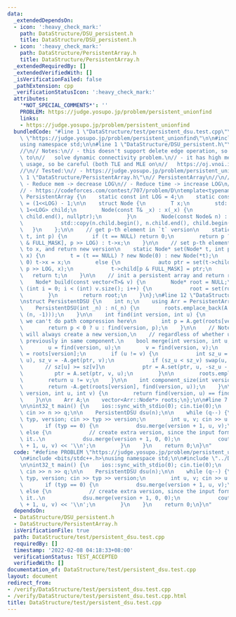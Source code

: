 ```yaml
---
data:
  _extendedDependsOn:
  - icon: ':heavy_check_mark:'
    path: DataStructure/DSU_persistent.h
    title: DataStructure/DSU_persistent.h
  - icon: ':heavy_check_mark:'
    path: DataStructure/PersistentArray.h
    title: DataStructure/PersistentArray.h
  _extendedRequiredBy: []
  _extendedVerifiedWith: []
  _isVerificationFailed: false
  _pathExtension: cpp
  _verificationStatusIcon: ':heavy_check_mark:'
  attributes:
    '*NOT_SPECIAL_COMMENTS*': ''
    PROBLEM: https://judge.yosupo.jp/problem/persistent_unionfind
    links:
    - https://judge.yosupo.jp/problem/persistent_unionfind
  bundledCode: "#line 1 \"DataStructure/test/persistent_dsu.test.cpp\"\n#define PROBLEM\
    \ \"https://judge.yosupo.jp/problem/persistent_unionfind\"\n\n#include <bits/stdc++.h>\n\
    using namespace std;\n\n#line 1 \"DataStructure/DSU_persistent.h\"\n// PersistentDSU\n\
    //\n// Notes:\n// - this doesn't support delete edge operation, so isn't enough\
    \ to\n//   solve dynamic connectivity problem.\n// - it has high mem and time\
    \ usage, so be careful (both TLE and MLE on\n//   https://oj.vnoi.info/problem/hello22_schoolplan)\n\
    //\n// Tested:\n// - https://judge.yosupo.jp/problem/persistent_unionfind\n#line\
    \ 1 \"DataStructure/PersistentArray.h\"\n// PersistentArray\n//\n// Notes:\n//\
    \ - Reduce mem -> decrease LOG\n// - Reduce time -> increase LOG\n//\n// Tested:\n\
    // - https://codeforces.com/contest/707/problem/D\ntemplate<typename T>\nstruct\
    \ PersistentArray {\n    static const int LOG = 4;\n    static const int FULL_MASK\
    \ = (1<<LOG) - 1;\n\n    struct Node {\n        T x;\n        std::array<Node*,\
    \ 1<<LOG> child;\n        Node(const T& _x) : x(_x) {\n            std::fill(child.begin(),\
    \ child.end(), nullptr);\n        }\n        Node(const Node& n) : x(n.x) {\n\
    \            std::copy(n.child.begin(), n.child.end(), child.begin());\n     \
    \   }\n    };\n\n    // get p-th element in `t` version\n    static T get(Node*\
    \ t, int p) {\n        if (t == NULL) return 0;\n        return p ? get(t->child[p\
    \ & FULL_MASK], p >> LOG) : t->x;\n    }\n\n    // set p-th element in `t` version\
    \ to x, and return new version\n    static Node* set(Node* t, int p, const T&\
    \ x) {\n        t = (t == NULL) ? new Node(0) : new Node(*t);\n        if (p ==\
    \ 0) t->x = x;\n        else {\n            auto ptr = set(t->child[p & FULL_MASK],\
    \ p >> LOG, x);\n            t->child[p & FULL_MASK] = ptr;\n        }\n     \
    \   return t;\n    }\n\n    // init a persistent array and return root node\n\
    \    Node* build(const vector<T>& v) {\n        Node* root = NULL;\n        for\
    \ (int i = 0; i < (int) v.size(); i++) {\n            root = set(root, i, v[i]);\n\
    \        }\n        return root;\n    }\n};\n#line 12 \"DataStructure/DSU_persistent.h\"\
    \nstruct PersistentDSU {\n    int n;\n    using Arr = PersistentArray<int>;\n\n\
    \    PersistentDSU(int _n) : n(_n) {\n        roots.emplace_back(A.build(std::vector<int>\
    \ (n, -1)));\n    }\n\n    int find(int version, int u) {\n        // Note that\
    \ we can't do path compression here\n        int p = A.get(roots[version], u);\n\
    \        return p < 0 ? u : find(version, p);\n    }\n\n    // Note that this\
    \ will always create a new version,\n    // regardless of whether u and v was\
    \ previously in same component.\n    bool merge(int version, int u, int v) {\n\
    \        u = find(version, u);\n        v = find(version, v);\n        auto ptr\
    \ = roots[version];\n        if (u != v) {\n            int sz_u = -A.get(ptr,\
    \ u), sz_v = -A.get(ptr, v);\n            if (sz_u < sz_v) swap(u, v);\n     \
    \       // sz[u] >= sz[v]\n            ptr = A.set(ptr, u, -sz_u - sz_v);\n  \
    \          ptr = A.set(ptr, v, u);\n        }\n\n        roots.emplace_back(ptr);\n\
    \        return u != v;\n    }\n\n    int component_size(int version, int u) {\n\
    \        return -A.get(roots[version], find(version, u));\n    }\n\n    bool same_component(int\
    \ version, int u, int v) {\n        return find(version, u) == find(version, v);\n\
    \    }\n\n    Arr A;\n    vector<Arr::Node*> roots;\n};\n\n#line 7 \"DataStructure/test/persistent_dsu.test.cpp\"\
    \n\nint32_t main() {\n    ios::sync_with_stdio(0); cin.tie(0);\n    int n, q;\
    \ cin >> n >> q;\n\n    PersistentDSU dsu(n);\n\n    while (q--) {\n        int\
    \ typ, version; cin >> typ >> version;\n        int u, v; cin >> u >> v;\n\n \
    \       if (typ == 0) {\n            dsu.merge(version + 1, u, v);\n        }\
    \ else {\n            // create extra version, since the input format requires\
    \ it..\n            dsu.merge(version + 1, 0, 0);\n            cout << dsu.same_component(version\
    \ + 1, u, v) << '\\n';\n        }\n    }\n    return 0;\n}\n"
  code: "#define PROBLEM \"https://judge.yosupo.jp/problem/persistent_unionfind\"\n\
    \n#include <bits/stdc++.h>\nusing namespace std;\n\n#include \"../DSU_persistent.h\"\
    \n\nint32_t main() {\n    ios::sync_with_stdio(0); cin.tie(0);\n    int n, q;\
    \ cin >> n >> q;\n\n    PersistentDSU dsu(n);\n\n    while (q--) {\n        int\
    \ typ, version; cin >> typ >> version;\n        int u, v; cin >> u >> v;\n\n \
    \       if (typ == 0) {\n            dsu.merge(version + 1, u, v);\n        }\
    \ else {\n            // create extra version, since the input format requires\
    \ it..\n            dsu.merge(version + 1, 0, 0);\n            cout << dsu.same_component(version\
    \ + 1, u, v) << '\\n';\n        }\n    }\n    return 0;\n}\n"
  dependsOn:
  - DataStructure/DSU_persistent.h
  - DataStructure/PersistentArray.h
  isVerificationFile: true
  path: DataStructure/test/persistent_dsu.test.cpp
  requiredBy: []
  timestamp: '2022-02-08 04:18:33+08:00'
  verificationStatus: TEST_ACCEPTED
  verifiedWith: []
documentation_of: DataStructure/test/persistent_dsu.test.cpp
layout: document
redirect_from:
- /verify/DataStructure/test/persistent_dsu.test.cpp
- /verify/DataStructure/test/persistent_dsu.test.cpp.html
title: DataStructure/test/persistent_dsu.test.cpp
---
```


